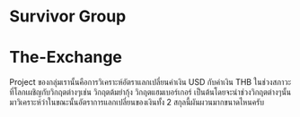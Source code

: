 # Survivor Group
# The-Exchange
Project ของกลุ่มเรานั้นคือการวิเคราะห์อัตราแลกเปลี่ยนค่าเงิน USD กับค่าเงิน THB ในช่วงสภาวะที่โลกเผชิญกับวิกฤตต่างๆเช่น วิกฤตต้มยำกุ้ง วิกฤตแฮมเบอร์เกอร์ เป็นต้นโดยจะนำช่วงวิกฤตต่างๆนั้นมาวิเคราะห์ว่าในขณะนั้นอัตราการแลกเปลี่ยนของเงินทั้ง 2 สกุลนี้ผันผวนมากขนาดไหนครับ
